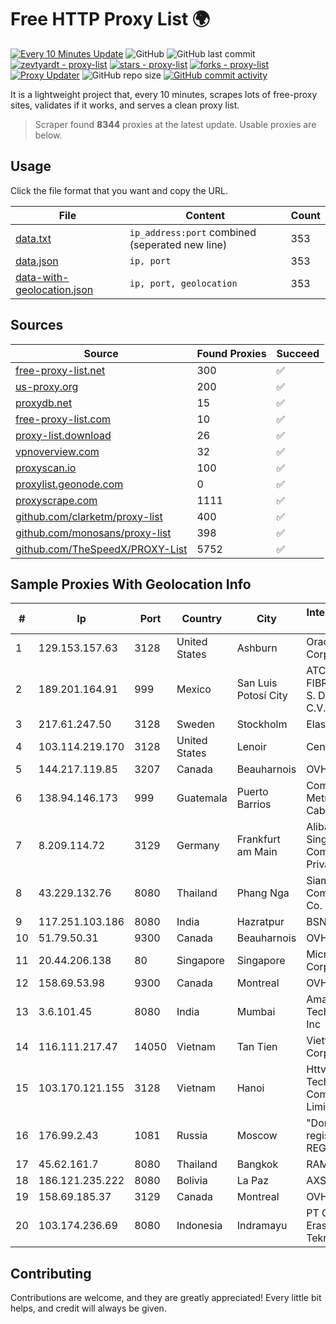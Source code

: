
# Free HTTP Proxy List 🌍

[![Every 10 Minutes Update](https://github.com/mertguvencli/http-proxy-list/actions/workflows/main.yml/badge.svg?branch=main)](https://github.com/mertguvencli/http-proxy-list/actions/workflows/main.yml)
![GitHub](https://img.shields.io/github/license/mertguvencli/http-proxy-list)
![GitHub last commit](https://img.shields.io/github/last-commit/mertguvencli/http-proxy-list)
[![zevtyardt - proxy-list](https://img.shields.io/static/v1?label=zevtyardt&message=proxy-list&color=blue&logo=github)](https://github.com/zevtyardt/proxy-list "Go to GitHub repo")
[![stars - proxy-list](https://img.shields.io/github/stars/zevtyardt/proxy-list?style=social)](https://github.com/zevtyardt/proxy-list)
[![forks - proxy-list](https://img.shields.io/github/forks/zevtyardt/proxy-list?style=social)](https://github.com/zevtyardt/proxy-list)
[![Proxy Updater](https://github.com/zevtyardt/proxy-list/workflows/Proxy%20Updater/badge.svg)](https://github.com/zevtyardt/proxy-list/actions?query=workflow:"Proxy+Updater")
![GitHub repo size](https://img.shields.io/github/repo-size/zevtyardt/proxy-list)
[![GitHub commit activity](https://img.shields.io/github/commit-activity/m/zevtyardt/proxy-list?logo=commits)](https://github.com/zevtyardt/proxy-list/commits/main)

It is a lightweight project that, every 10 minutes, scrapes lots of free-proxy sites, validates if it works, and serves a clean proxy list.

> Scraper found **8344** proxies at the latest update. Usable proxies are below.

## Usage

Click the file format that you want and copy the URL.

|File|Content|Count|
|----|-------|-----|
|[data.txt](https://raw.githubusercontent.com/mertguvencli/http-proxy-list/main/proxy-list/data.txt)|`ip_address:port` combined (seperated new line)|353|
|[data.json](https://raw.githubusercontent.com/mertguvencli/http-proxy-list/main/proxy-list/data.json)|`ip, port`|353|
|[data-with-geolocation.json](https://raw.githubusercontent.com/mertguvencli/http-proxy-list/main/proxy-list/data-with-geolocation.json)|`ip, port, geolocation`|353|

## Sources

|Source|Found Proxies|Succeed|
|------|-------------|-------|
|[free-proxy-list.net](https://free-proxy-list.net)|300|✅|
|[us-proxy.org](https://www.us-proxy.org)|200|✅|
|[proxydb.net](http://proxydb.net)|15|✅|
|[free-proxy-list.com](https://free-proxy-list.com/?page=&port=&type%5B%5D=http&type%5B%5D=https&up_time=0&search=Search)|10|✅|
|[proxy-list.download](https://www.proxy-list.download/HTTP)|26|✅|
|[vpnoverview.com](https://vpnoverview.com/privacy/anonymous-browsing/free-proxy-servers)|32|✅|
|[proxyscan.io](https://www.proxyscan.io)|100|✅|
|[proxylist.geonode.com](https://proxylist.geonode.com/api/proxy-list?limit=300&page=1&sort_by=lastChecked&sort_type=desc&protocols=http,https)|0|✅|
|[proxyscrape.com](https://api.proxyscrape.com/v2/?request=displayproxies&protocol=http&timeout=10000&country=all&ssl=all&anonymity=all)|1111|✅|
|[github.com/clarketm/proxy-list](https://raw.githubusercontent.com/clarketm/proxy-list/master/proxy-list-raw.txt)|400|✅|
|[github.com/monosans/proxy-list](https://raw.githubusercontent.com/monosans/proxy-list/main/proxies/http.txt)|398|✅|
|[github.com/TheSpeedX/PROXY-List](https://raw.githubusercontent.com/TheSpeedX/PROXY-List/master/http.txt)|5752|✅|


## Sample Proxies With Geolocation Info

|#|Ip|Port|Country|City|Internet Service Provider|
|-|--|----|-------|----|-------------------------|
|1|129.153.157.63|3128|United States|Ashburn|Oracle Corporation|
|2|189.201.164.91|999|Mexico|San Luis Potosí City|ATC HOLDING FIBRA MEXICO, S. DE R.L. DE C.V.|
|3|217.61.247.50|3128|Sweden|Stockholm|Elastx AB|
|4|103.114.219.170|3128|United States|Lenoir|Centrilogic, Inc.|
|5|144.217.119.85|3207|Canada|Beauharnois|OVH Hosting|
|6|138.94.146.173|999|Guatemala|Puerto Barrios|Comunicaciones Metropolitanas Cablecolor|
|7|8.209.114.72|3129|Germany|Frankfurt am Main|Alibaba.com Singapore E-Commerce Private Limited|
|8|43.229.132.76|8080|Thailand|Phang Nga|Siamdata Communication Co.|
|9|117.251.103.186|8080|India|Hazratpur|BSNL Internet|
|10|51.79.50.31|9300|Canada|Beauharnois|OVH SAS|
|11|20.44.206.138|80|Singapore|Singapore|Microsoft Corporation|
|12|158.69.53.98|9300|Canada|Montreal|OVH SAS|
|13|3.6.101.45|8080|India|Mumbai|Amazon Technologies Inc|
|14|116.111.217.47|14050|Vietnam|Tan Tien|Viettel Corporation|
|15|103.170.121.155|3128|Vietnam|Hanoi|Httvserver Technology Company Limited|
|16|176.99.2.43|1081|Russia|Moscow|"Domain names registrar REG.RU", Ltd|
|17|45.62.161.7|8080|Thailand|Bangkok|RAM Host|
|18|186.121.235.222|8080|Bolivia|La Paz|AXS Bolivia S. A.|
|19|158.69.185.37|3129|Canada|Montreal|OVH SAS|
|20|103.174.236.69|8080|Indonesia|Indramayu|PT Global Erasiber Teknologi|



## Contributing

Contributions are welcome, and they are greatly appreciated! Every
little bit helps, and credit will always be given.

